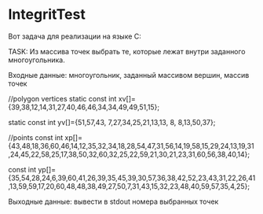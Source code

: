 # IntegritTest
Вот задача для реализации на языке C:

TASK:
Из массива точек выбрать те, которые лежат внутри заданного многоугольника.

Входные данные: многоугольник, заданный массивом вершин, массив точек

//polygon vertices
static const int xv[]={39,38,12,14,31,27,40,46,46,34,34,49,49,51,15};

static const int yv[]={51,57,43, 7,27,34,25,21,13,13, 8, 8,13,50,37};

//points
const int xp[]={43,48,18,36,60,46,14,12,35,32,34,18,28,54,47,31,56,14,19,58,15,29,24,13,19,31,24,45,22,58,25,17,38,50,32,60,32,25,22,59,21,30,21,23,31,60,56,38,40,14};

const int yp[]={35,54,28,24,6,39,60,41,26,39,35,45,39,30,57,36,38,42,52,23,43,31,22,26,41,13,59,59,17,20,60,48,48,38,49,27,50,7,31,43,15,32,23,48,40,59,57,35,4,25};


Выходные данные: вывести в stdout номера выбранных точек
